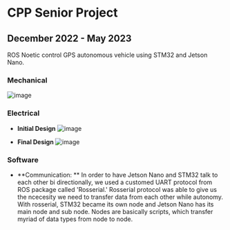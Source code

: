 # CPP Senior Project

## December 2022 - May 2023
ROS Noetic control GPS autonomous vehicle using STM32 and Jetson Nano. 

### Mechanical 
![image](https://github.com/Chrisx19/senior_project_AV/assets/107272321/af685e61-d4f0-4aca-9ad1-e9731f64c4dd)


### Electrical
* **Initial Design**
![image](https://github.com/Chrisx19/senior_project_AV/assets/107272321/7f8c054f-1a8e-4ad8-a297-a58b69e2f1f4)


* **Final Design**
![image](https://user-images.githubusercontent.com/107272321/230009457-7026a6dd-5a4a-4efe-8010-96198955987c.png)

### Software 
* **Communication: ** In order to have Jetson Nano and STM32 talk to each other bi directionally, we used a customed UART protocol from ROS package called 'Rosserial.' Rosserial protocol was able to give us the ncecesity we need to transfer data from each other while autonomy. With rosserial, STM32 became its own node and Jetson Nano has its main node and sub node. Nodes are basically scripts, which transfer myriad of data types from node to node. 
